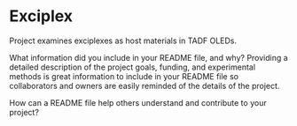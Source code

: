 # Exciplex
Project examines exciplexes as host materials in TADF OLEDs.

What information did you include in your README file, and why?
Providing a detailed description of the project goals, funding, and experimental methods is great information to include in your README file so collaborators and owners are easily reminded of the details of the project. 

How can a README file help others understand and contribute to your project?
